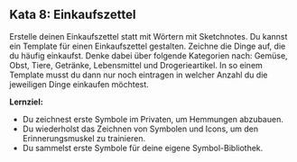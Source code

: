 ## Kata 8: Einkaufszettel

Erstelle deinen Einkaufszettel statt mit Wörtern mit Sketchnotes. Du kannst ein Template für einen Einkaufszettel gestalten. Zeichne die Dinge auf, die du häufig einkaufst. Denke dabei über folgende Kategorien nach: Gemüse, Obst, Tiere, Getränke, Lebensmittel und Drogerieartikel. In so einem Template musst du dann nur noch eintragen in welcher Anzahl du die jeweiligen Dinge einkaufen möchtest. 

**Lernziel:**

- Du zeichnest erste Symbole im Privaten, um Hemmungen abzubauen.
- Du wiederholst das Zeichnen von Symbolen und Icons, um den Erinnerungsmuskel zu trainieren.
- Du sammelst erste Symbole für deine eigene Symbol-Bibliothek.